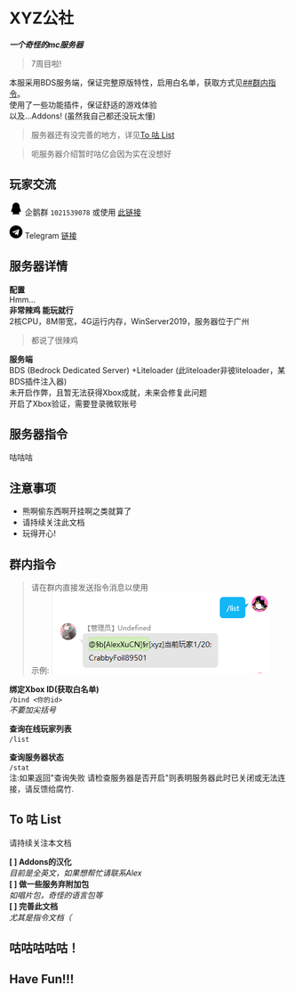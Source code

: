 # XYZ公社
***一个奇怪的mc服务器***

> 7周目啦!  

本服采用BDS服务端，保证完整原版特性，启用白名单，获取方式见[##群内指令](https://github.com/AlexXuCN/xyzmc#%E7%BE%A4%E5%86%85%E6%8C%87%E4%BB%A4)。  
使用了一些功能插件，保证舒适的游戏体验  
以及...Addons! (虽然我自己都还没玩太懂)   
 
> 服务器还有没完善的地方，详见[To 咕 List](https://github.com/AlexXuCN/xyzmc#To%20%E5%92%95%20List)

> 呃服务器介绍暂时咕亿会因为实在没想好

## 玩家交流
![QQ](/assets/images/QQ.svg) 企鹅群 `1021539078` 或使用 [此链接](https://jq.qq.com/?_wv=1027&k=lzNyLxNn)  
  
![TG](/assets/images/Telegram.svg) Telegram [链接](https://t.me/joinchat/S3vLVCUfAokMLFHg)

## 服务器详情

**配置**  
Hmm...  
**非常辣鸡 能玩就行**  
2核CPU，8M带宽，4G运行内存，WinServer2019，服务器位于广州  
> 都说了很辣鸡  

**服务端**  
BDS (Bedrock Dedicated Server) +Liteloader (此liteloader非彼liteloader，某BDS插件注入器)    
未开启作弊，且暂无法获得Xbox成就，未来会修复此问题  
开启了Xbox验证，需要登录微软账号

## 服务器指令

咕咕咕

## 注意事项

* 熊啊偷东西啊开挂啊之类就算了  
* 请持续关注此文档  
* 玩得开心!


## 群内指令 
> 请在群内直接发送指令消息以使用  
  示例:
![示例](7th/images/assets/command-in-qqgroup-list.png)

**绑定Xbox ID(获取白名单)**  
`/bind <你的id>`  
*不要加尖括号*

**查询在线玩家列表**  
`/list`

**查询服务器状态**  
`/stat`  
注:如果返回"查询失败 请检查服务器是否开启"则表明服务器此时已关闭或无法连接，请反馈给腐竹.

## To 咕 List  
请持续关注本文档
 
**[  ] Addons的汉化**  
*目前是全英文，如果想帮忙请联系Alex*  
**[  ] 做一些服务弃附加包**  
*如唱片包，奇怪的语言包等*  
**[  ] 完善此文档**  
*尤其是指令文档（*

## 咕咕咕咕咕！  
## Have Fun!!!